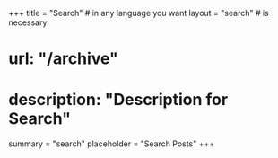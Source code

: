 +++
title = "Search" # in any language you want
layout = "search" # is necessary
# url: "/archive"
# description: "Description for Search"
summary = "search"
placeholder = "Search Posts"
+++